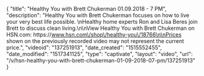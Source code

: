 {
    "title": "Healthy You with Brett Chukerman 01.09.2018 - 7 PM",
    "description": "Healthy You with Brett Chukerman focuses on how to live your very best life possible. \nHealthy home experts Ron and Lisa Beres join Brett to discuss clean living.\n\nView Healthy You with Brett Chukerman on HSN.com:  https:\/\/www.hsn.com\/shop\/healthy-you\/18766\n\nPrices shown on the previously recorded video may not represent the current price.",
    "videoid": "137251913",
    "date_created": "1515552455",
    "date_modified": "1517341125",
    "type": "captivate",
    "layout": "video",
    "url": "\/v\/hsn-healthy-you-with-brett-chukerman-01-09-2018-07-pm\/137251913"
}